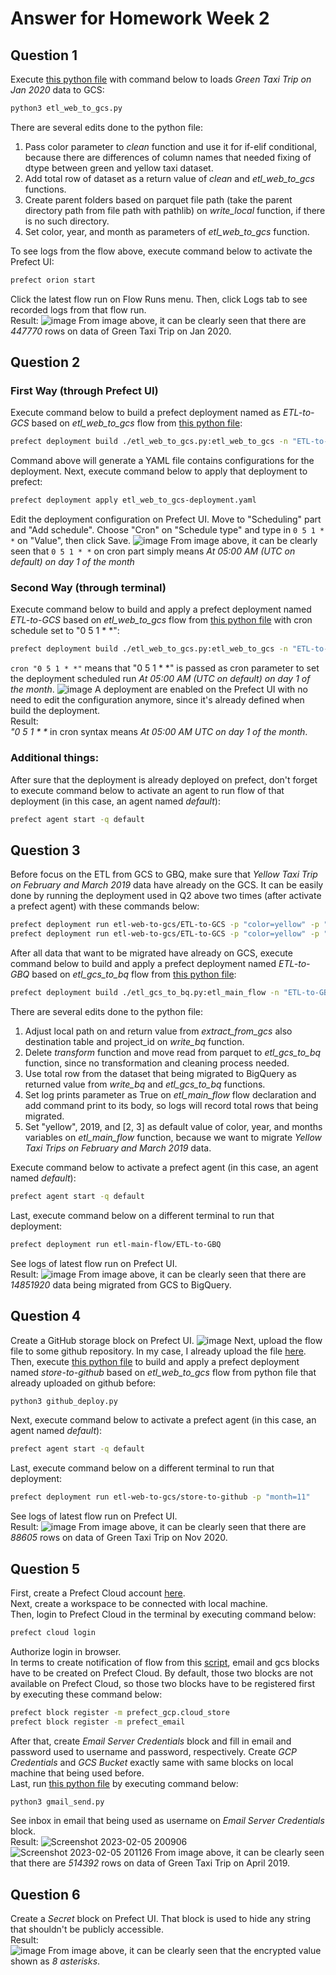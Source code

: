 # Answer for Homework Week 2

## Question 1
Execute [this python file](https://github.com/ahmdxrzky/de-zoomcamp-2023/blob/main/week2/etl_web_to_gcs.py) with command below to loads _Green Taxi Trip on Jan 2020_ data to GCS:
```bash
python3 etl_web_to_gcs.py
```
There are several edits done to the python file:
1. Pass color parameter to _clean_ function and use it for if-elif conditional, because there are differences of column names that needed fixing of dtype between green and yellow taxi dataset.
2. Add total row of dataset as a return value of _clean_ and _etl_web_to_gcs_ functions.
3. Create parent folders based on parquet file path (take the parent directory path from file path with pathlib) on _write_local_ function, if there is no such directory.
4. Set color, year, and month as parameters of _etl_web_to_gcs_ function.

To see logs from the flow above, execute command below to activate the Prefect UI:
```bash
prefect orion start
```
Click the latest flow run on Flow Runs menu. Then, click Logs tab to see recorded logs from that flow run.<br>
Result:
![image](https://user-images.githubusercontent.com/99194827/216642020-bb3901f8-88cd-478d-bfa5-f35fa2425867.png)
From image above, it can be clearly seen that there are _447770_ rows on data of Green Taxi Trip on Jan 2020.

## Question 2
### First Way (through Prefect UI)
Execute command below to build a prefect deployment named as _ETL-to-GCS_ based on _etl_web_to_gcs_ flow from [this python file](https://github.com/ahmdxrzky/de-zoomcamp-2023/blob/main/week2/etl_web_to_gcs.py):
```bash
prefect deployment build ./etl_web_to_gcs.py:etl_web_to_gcs -n "ETL-to-GCS"
```
Command above will generate a YAML file contains configurations for the deployment. Next, execute command below to apply that deployment to prefect:
```bash
prefect deployment apply etl_web_to_gcs-deployment.yaml
```
Edit the deployment configuration on Prefect UI. Move to "Scheduling" part and "Add schedule". Choose "Cron" on "Schedule type" and type in ```0 5 1 * *``` on "Value", then click Save.
![image](https://user-images.githubusercontent.com/99194827/216657927-97a8eb6b-8188-4167-b2bf-8d7ec39de41e.png)
From image above, it can be clearly seen that ```0 5 1 * *``` on cron part simply means _At 05:00 AM (UTC on default) on day 1 of the month_

### Second Way (through terminal)
Execute command below to build and apply a prefect deployment named _ETL-to-GCS_ based on _etl_web_to_gcs_ flow from [this python file](https://github.com/ahmdxrzky/de-zoomcamp-2023/blob/main/week2/etl_web_to_gcs.py) with cron schedule set to "0 5 1 * *":
```bash
prefect deployment build ./etl_web_to_gcs.py:etl_web_to_gcs -n "ETL-to-GCS" --cron "0 5 1 * *" -a
```
```cron "0 5 1 * *"``` means that "0 5 1 \* \*" is passed as cron parameter to set the deployment scheduled run _At 05:00 AM (UTC on default) on day 1 of the month_.
![image](https://user-images.githubusercontent.com/99194827/216754210-d3b7e9ff-6d89-4a32-9734-772ef12218b3.png)
A deployment are enabled on the Prefect UI with no need to edit the configuration anymore, since it's already defined when build the deployment. <br>
Result: <br>
_"0 5 1 \* \*_ in cron syntax means _At 05:00 AM UTC on day 1 of the month_. <br>

### Additional things:
After sure that the deployment is already deployed on prefect, don't forget to execute command below to activate an agent to run flow of that deployment (in this case, an agent named _default_):
```bash
prefect agent start -q default
```

## Question 3
Before focus on the ETL from GCS to GBQ, make sure that _Yellow Taxi Trip on February and March 2019_ data have already on the GCS. It can be easily done by running the deployment used in Q2 above two times (after activate a prefect agent) with these commands below:
```bash
prefect deployment run etl-web-to-gcs/ETL-to-GCS -p "color=yellow" -p "year=2019" -p "month=2"
prefect deployment run etl-web-to-gcs/ETL-to-GCS -p "color=yellow" -p "year=2019" -p "month=3"
```
After all data that want to be migrated have already on GCS, execute command below to build and apply a prefect deployment named _ETL-to-GBQ_ based on _etl_gcs_to_bq_ flow from [this python file](https://github.com/ahmdxrzky/de-zoomcamp-2023/blob/main/week2/etl_gcs_to_bq.py):
```bash
prefect deployment build ./etl_gcs_to_bq.py:etl_main_flow -n "ETL-to-GBQ" -a
```
There are several edits done to the python file:
1. Adjust local path on and return value from _extract_from_gcs_ also destination table and project_id on _write_bq_ function.
2. Delete _transform_ function and move read from parquet to _etl_gcs_to_bq_ function, since no transformation and cleaning process needed.
3. Use total row from the dataset that being migrated to BigQuery as returned value from _write_bq_ and _etl_gcs_to_bq_ functions.
4. Set log prints parameter as True on _etl_main_flow_ flow declaration and add command print to its body, so logs will record total rows that being migrated.
5. Set "yellow", 2019, and [2, 3] as default value of color, year, and months variables on _etl_main_flow_ function, because we want to migrate _Yellow Taxi Trips on February and March 2019_ data.

Execute command below to activate a prefect agent (in this case, an agent named _default_):
```bash
prefect agent start -q default
```
Last, execute command below on a different terminal to run that deployment:
```bash
prefect deployment run etl-main-flow/ETL-to-GBQ
```
See logs of latest flow run on Prefect UI. <br>
Result:
![image](https://user-images.githubusercontent.com/99194827/216754941-50b916ed-dee7-4741-8ead-eeb6bded2825.png)
From image above, it can be clearly seen that there are _14851920_ data being migrated from GCS to BigQuery.

## Question 4
Create a GitHub storage block on Prefect UI.
![image](https://user-images.githubusercontent.com/99194827/216757198-e69e0546-4de8-432f-8401-91df1db08bc7.png)
Next, upload the flow file to some github repository. In my case, I already upload the file [here](https://github.com/ahmdxrzky/de-zoomcamp-2023/blob/main/week2/etl_web_to_gcs.py). <br>
Then, execute [this python file](https://github.com/ahmdxrzky/de-zoomcamp-2023/blob/main/week2/github_deploy.py) to build and apply a prefect deployment named _store-to-github_ based on _etl_web_to_gcs_ flow from python file that already uploaded on github before:
```bash
python3 github_deploy.py
```
Next, execute command below to activate a prefect agent (in this case, an agent named _default_):
```bash
prefect agent start -q default
```
Last, execute command below on a different terminal to run that deployment:
```bash
prefect deployment run etl-web-to-gcs/store-to-github -p "month=11"
```
See logs of latest flow run on Prefect UI. <br>
Result:
![image](https://user-images.githubusercontent.com/99194827/216811597-62a624ae-31f7-4e3f-8ab7-ef4b9af0e56b.png)
From image above, it can be clearly seen that there are _88605_ rows on data of Green Taxi Trip on Nov 2020.

## Question 5
First, create a Prefect Cloud account [here](https://app.prefect.cloud).<br>
Next, create a workspace to be connected with local machine.<br>
Then, login to Prefect Cloud in the terminal by executing command below:
```bash
prefect cloud login
```
Authorize login in browser.<br>
In terms to create notification of flow from this [script](https://github.com/ahmdxrzky/de-zoomcamp-2023/blob/main/week2/etl_web_to_gcs.py), email and gcs blocks have to be created on Prefect Cloud. By default, those two blocks are not available on Prefect Cloud, so those two blocks have to be registered first by executing these command below:
```bash
prefect block register -m prefect_gcp.cloud_store
prefect block register -m prefect_email
```
After that, create _Email Server Credentials_ block and fill in email and password used to username and password, respectively. Create _GCP Credentials_ and _GCS Bucket_ exactly same with same blocks on local machine that being used before.<br>
Last, run [this python file](https://github.com/ahmdxrzky/de-zoomcamp-2023/blob/main/week2/gmail_send.py) by executing command below:
```bash
python3 gmail_send.py
```
See inbox in email that being used as username on _Email Server Credentials_ block. <br>
Result:
![Screenshot 2023-02-05 200906](https://user-images.githubusercontent.com/99194827/216820762-f2d7c248-6413-4671-a61b-269c869b6871.png)
![Screenshot 2023-02-05 201126](https://user-images.githubusercontent.com/99194827/216820934-b948e015-9286-4332-9d81-7d5eea17a6c8.png)
From image above, it can be clearly seen that there are _514392_ rows on data of Green Taxi Trip on April 2019.

## Question 6
Create a _Secret_ block on Prefect UI. That block is used to hide any string that shouldn't be publicly accessible.<br>
Result: <br>
![image](https://user-images.githubusercontent.com/99194827/216824310-95b8ed0a-0d3b-4b7d-9fe2-a808ca88f51f.png)
From image above, it can be clearly seen that the encrypted value shown as _8 asterisks_.
